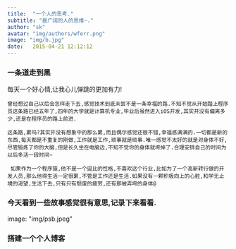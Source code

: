 ```yaml
---
title:  "一个人的思考."
subtitle: "最广阔的人的思维~."
author: "sk"
avatar: "img/authors/wferr.png"
image: "img/b.jpg"
date:   2015-04-21 12:12:12
---
```


### 一条道走到黑
   每天一个好心情,让我心儿弹跳的更加有力!
   
    曾经想过自己以后会怎样走下去,感觉技术到底未尝不是一条幸福的路.不知不觉从开始踏上程序员这条路已经五年了,四年的大学就是计算机专业,毕业后虽然进入iOS开发,其实并没有偏离多少,还是在程序员的路上前进.
  
    这条路,累吗?其实并没有想象中的那么累,而且偶尔感觉还很不错,幸福感满满的.一切都是新的东西,每天都是不重复的刚做,工作就是工作,琐事就是琐事.唯一感觉不太好的就是对身体不好,尽管锻炼了你的大脑,但是长久坐在电脑边,不知不觉你的身体就垮掉了.合理安排自己的时间为以后多活一段时间~
    
     如果作为一个程序猿,他不是一个逗比的性格,不喜欢这个行业,比如为了一个高新转行做的开发人员,那么他得生活一定很累,不管是工作还是生活.如果没有一颗积极向上的心脏,和学无止境的渴望,生活下去,只有只有颓废的疲劳,还有那被弄垮的身体@

### 今天看到一些故事感觉很有意思,记录下来看看.
image: "img/psb.jpeg"

### 搭建一个个人博客
